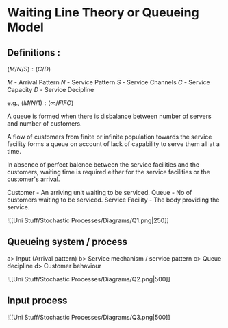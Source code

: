 # Waiting Line Theory or Queueing Model

## Definitions :
$(M/N/S):(C/D)$

$M$ - Arrival Pattern 
$N$ - Service Pattern
$S$ - Service Channels
$C$ - Service Capacity 
$D$ - Service Decipline 

e.g., $(M/N/1):(\infty/FIFO)$

A queue is formed when there is disbalance between number of servers and number of customers. 

A flow of customers from finite or infinite population towards the service facility forms a queue on account of lack of capability to serve them all at a time. 

In absence of perfect balence between the service facilities and the customers, waiting time is required either for the service facilities or the customer's arrival. 

Customer - An arriving unit waiting to be serviced. 
Queue - No of customers waiting to be serviced. 
Service Facility - The body providing the service. 

$\text{ }$

![[Uni Stuff/Stochastic Processes/Diagrams/Q1.png|250]]

## Queueing system / process 

a> Input (Arrival pattern)
b> Service mechanism / service pattern
c> Queue decipline 
d> Customer behaviour

![[Uni Stuff/Stochastic Processes/Diagrams/Q2.png|500]]

## Input process 
![[Uni Stuff/Stochastic Processes/Diagrams/Q3.png|500]]
